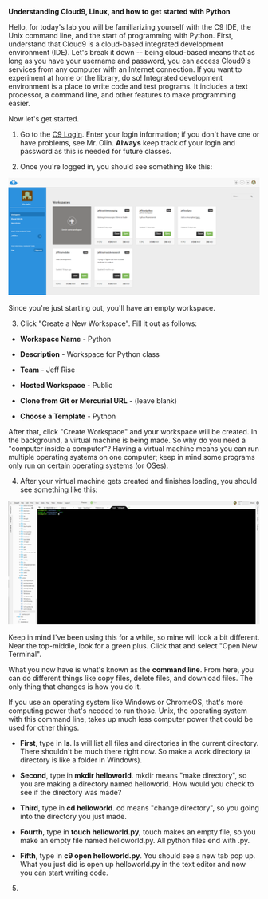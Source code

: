 **Understanding Cloud9, Linux, and how to get started with Python**

Hello, for today's lab you will be familiarizing yourself with the C9 IDE, the Unix command line, and the start of programming with Python.  First, understand that Cloud9 is a cloud-based integrated development environment (IDE).  Let's break it down -- being cloud-based means that as long as you have your username and password, you can access Cloud9's services from any computer with an Internet connection.  If you want to experiment at home or the library, do so!  Integrated development environment is a place to write code and test programs.  It includes a text processor, a command line, and other features to make programming easier.

Now let's get started.

1. Go to the [C9 Login](https://c9.io/login).  Enter your login information; if you don't have one or have problems, see Mr. Olin.  **Always** keep track of your login and password as this is needed for future classes. 

2. Once you're logged in, you should see something like this:

![workspaces](https://github.com/olindgallet/jeff-rise-class/blob/master/python/lab1/c9workspaces.png)

Since you're just starting out, you'll have an empty workspace.  

3.  Click "Create a New Workspace".  Fill it out as follows:

- **Workspace Name** - Python

- **Description** - Workspace for Python class

- **Team** - Jeff Rise

- **Hosted Workspace** - Public

- **Clone from Git or Mercurial URL** - (leave blank)

- **Choose a Template** - Python

After that, click "Create Workspace" and your workspace will be created.  In the background, a virtual machine is being made.  So why do you need a "computer inside a computer"?  Having a virtual machine means you can run multiple operating systems on one computer; keep in mind some programs only run on certain operating systems (or OSes).

4.  After your virtual machine gets created and finishes loading, you should see something like this:

![c9interior](https://github.com/olindgallet/jeff-rise-class/blob/master/python/lab1/cloud9interior.png)

Keep in mind I've been using this for a while, so mine will look a bit different.  Near the top-middle, look for a green plus.  Click that and select "Open New Terminal".

What you now have is what's known as the **command line**.  From here, you can do different things like copy files, delete files, and download files.  The only thing that changes is how you do it.

If you use an operating system like Windows or ChromeOS, that's more computing power that's needed to run those.  Unix, the operating system with this command line, takes up much less computer power that could be used for other things.

- **First**, type in **ls**.  ls will list all files and directories in the current directory.  There shouldn't be much there right now.  So make a work directory (a directory is like a folder in Windows).

- **Second**, type in **mkdir helloworld**.  mkdir means "make directory", so you are making a directory named helloworld.  How would you check to see if the directory was made?

- **Third**, type in **cd helloworld**.  cd means "change directory", so you going into the directory you just made.

- **Fourth**, type in **touch helloworld.py**, touch makes an empty file, so you make an empty file named helloworld.py.  All python files end with .py.  

- **Fifth**, type in **c9 open helloworld.py**.  You should see a new tab pop up.  What you just did is open up helloworld.py in the text editor and now you can start writing code.

5.
